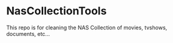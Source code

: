 # NasCollectionTools

This repo is for cleaning the NAS Collection of movies, tvshows, documents, etc...